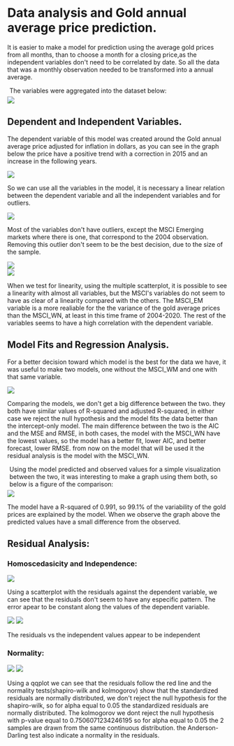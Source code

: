 # Data analysis and Gold annual average price prediction.

  
<div>
    <div>
        <p>It is easier to make a model for prediction using the average gold prices from all months, than to choose a month for a closing price,as the independent variables don't need to be correlated by date. So all the data that was a monthly observation needed to be transformed into a annual average.
        </p>
        <p style="margin: 5px">The variables were aggregated into the dataset below:</p>
        <img src="./images/image2.jpg">
    </div>
</div>

## Dependent and Independent Variables.

<p>The dependent variable of this model was created around the Gold annual average price adjusted for inflation in dollars, as you can see in the graph below the price have a positive trend with a correction in 2015 and an increase in the following years.
</p>
<img src="./images/image10.jpg" style="margin: auto;display: block;">
<p>So we can use all the variables in the model, it is necessary a linear relation between the dependent variable and all the independent variables and for outliers.
</p>
<img src="./images/image3.jpg" style="margin: auto;display: block;">
<p>Most of the variables don't have outliers, except the MSCI Emerging markets where there is one, that correspond to the 2004 observation. Removing this outlier don't seem to be the best decision, due to the size of the sample.  
</p>
<img src="./images/image5.jpg" style="margin: auto;display: block;">
<img src="./images/image4.JPG" style="margin: auto;display: block;">
<p>When we test for linearity, using the multiple scatterplot, it is possible to see a linearity with almost all variables, but the MSCI's variables do not seem  to have as clear of a linearity compared with the others. The MSCI_EM variable is a more realiable for the the variance of the gold average prices than the MSCI_WN, at least in this time frame of 2004-2020. The rest of the variables seems to have a high correlation with the dependent variable.
</p>

## Model Fits and Regression Analysis.

<p>For a better decision toward which model is the best for the data we have, it was useful to make two models, one without the MSCI_WM and one with that same variable.
</p>
<img src="./images/image12.jpg" style="margin: auto;display: block;">
<p>Comparing the models, we don't get a big difference between the two. they both have similar values of R-squared and adjusted R-squared, in either case we reject the null hypothesis and the model fits the data better than the intercept-only model. The main difference between the two is the AIC and the MSE and RMSE, in both cases, the model with the MSCI_WN have the lowest values, so the model has a better fit, lower AIC, and better forecast, lower RMSE. from now on the model that will be used it the residual analysis is the model with the MSCI_WN. 
</p>
<p style="margin: 5px">Using the model predicted and observed values for a simple visualization between the two, it was interesting to make a graph using them both, so below is a figure of the comparison:
</p>
<img src="./images/image1.jpg" style="margin: auto;display: block;">
<p>The model  have a R-squared of 0.991, so 99.1% of the variability of the gold prices are explained by the model. When we observe the graph above the predicted values have a small difference from the observed.
</p>

## Residual Analysis:

### Homoscedasicity and Independence:

<img src="./images/image13.jpg" style="margin: auto;display: block">
<p>Using a scatterplot with the residuals against the dependent variable, we can see that the residuals don't seem to have any especific pattern. The error apear to be constant along the values of the dependent variable.  
</p>
<img src="./images/image7.jpg">
<img src="./images/image7_part2.jpg">
<p> The residuals vs the independent values appear to be independent  
</p>

### Normality:

<img src="./images/image8.jpg">
<img src="./images/image14.jpg">
<p>Using a qqplot we can see that the residuals follow the red line and the normality tests(shapiro-wilk and kolmogorov) show that the standardized residuals are normally distributed, we don't reject the null hypothesis for the shapiro-wilk, so for alpha equal to 0.05 the standardized residuals are normally distributed. The kolmogorov we dont reject the null hypothesis with p-value equal to 0.7506071234246195 so for alpha equal to 0.05 the 2 samples are drawn from the same continuous distribution. the Anderson-Darling test also indicate a normality in the residuals.
</p>